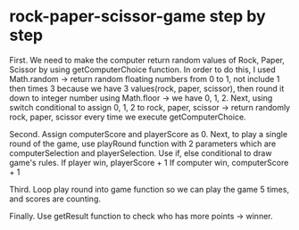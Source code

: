 # rock-paper-scissor-game step by step
First.
We need to make the computer return random values of Rock, Paper, Scissor 
by using getComputerChoice function. In order to do this, I used Math.random -> return random floating numbers from 0 to 1, not include 1 then times 3 because we have 3 values(rock, paper, scissor), then round it down to integer number using Math.floor -> we have 0, 1, 2. 
Next, using switch conditional to assign 0, 1, 2 to rock, paper, scissor -> return randomly rock, paper, scissor every time we execute getComputerChoice. 

Second.
Assign computerScore and playerScore as 0.
Next, to play a single round of the game, use playRound function with 2 parameters which are computerSelection and    playerSelection. Use if, else conditional to draw game's rules. 
If player win, playerScore + 1
If computer win, computerScore + 1

Third.
Loop play round into game function so we can play the game 5 times, and scores are counting. 

Finally. 
Use getResult function to check who has more points -> winner.